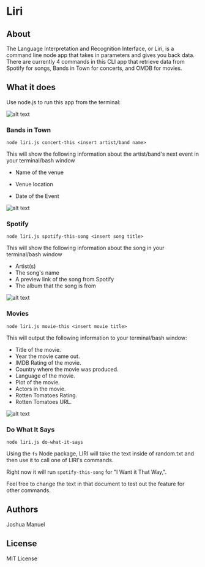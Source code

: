 # Liri

## About

The Language Interpretation and Recognition Interface, or Liri, is a command line node app that takes in parameters and gives you back data. There are currently 4 commands in this CLI app that retrieve data from Spotify for songs, Bands in Town for concerts, and OMDB for movies.

## What it does
 
Use node.js to run this app from the terminal:

![alt text](https://github.com/joshespr/8-Liri/blob/master/gifs/liri.gif)

### Bands in Town
`node liri.js concert-this <insert artist/band name>`

This will show the following information about the artist/band's next event in your terminal/bash window

- Name of the venue

- Venue location

- Date of the Event

![alt text](https://github.com/joshespr/8-Liri/blob/master/gifs/conc.gif)

### Spotify
`node liri.js spotify-this-song <insert song title>`

This will show the following information about the song in your terminal/bash window

- Artist(s)
- The song's name
- A preview link of the song from Spotify
- The album that the song is from

![alt text](https://github.com/joshespr/8-Liri/blob/master/gifs/spot.gif)

### Movies
`node liri.js movie-this <insert movie title>`

This will output the following information to your terminal/bash window:

- Title of the movie.
- Year the movie came out.
- IMDB Rating of the movie.
- Country where the movie was produced.
- Language of the movie.
- Plot of the movie.
- Actors in the movie.
- Rotten Tomatoes Rating.
- Rotten Tomatoes URL.

![alt text](https://github.com/joshespr/8-Liri/blob/master/gifs/mov.gif)

### Do What It Says
`node liri.js do-what-it-says`

Using the `fs` Node package, LIRI will take the text inside of random.txt and then use it to call one of LIRI's commands.

Right now it will run `spotify-this-song` for "I Want it That Way,".

Feel free to change the text in that document to test out the feature for other commands.

## Authors

Joshua Manuel

## License

MIT License